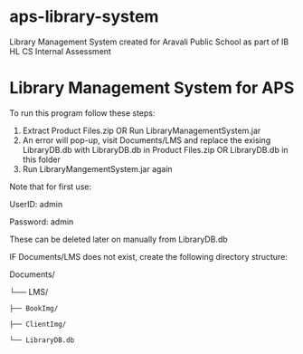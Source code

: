 # aps-library-system
Library Management System created for Aravali Public School as part of IB HL CS Internal Assessment

# Library Management System for APS

To run this program follow these steps:

1. Extract Product Files.zip OR Run LibraryManagementSystem.jar
2. An error will pop-up, visit Documents/LMS and replace the exising LibraryDB.db with LibraryDB.db in Product Files.zip OR LibraryDB.db in this folder
3. Run LibraryMangementSystem.jar again

Note that for first use:

UserID: admin

Password: admin

These can be deleted later on manually from LibraryDB.db

IF Documents/LMS does not exist, create the following directory structure:

Documents/

└── LMS/

    ├── BookImg/
    
    ├── ClientImg/
    
    └── LibraryDB.db
    

